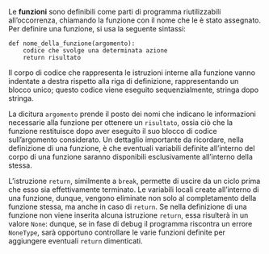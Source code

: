 Le **funzioni** sono definibili come parti di programma riutilizzabili all’occorrenza, chiamando la funzione con il nome che le è stato assegnato. Per definire una funzione, si usa la seguente sintassi:

	def nome_della_funzione(argomento):
		codice che svolge una determinata azione
		return risultato

Il corpo di codice che rappresenta le istruzioni interne alla funzione vanno indentate a destra rispetto alla riga di definizione, rappresentando un blocco unico; questo codice viene eseguito sequenzialmente, stringa dopo stringa.

La dicitura ```argomento``` prende il posto dei nomi che indicano le informazioni necessarie alla funzione per ottenere un ```risultato```, ossia ciò che la funzione restituisce dopo aver eseguito il suo blocco di codice sull’argomento considerato. Un dettaglio importante da ricordare, nella definizione di una funzione, è che eventuali variabili definite all’interno del corpo di una funzione saranno disponibili esclusivamente all’interno della stessa.

L’istruzione ```return```, similmente a ```break```, permette di uscire da un ciclo prima che esso sia effettivamente terminato. Le variabili locali create all’interno di una funzione, dunque, vengono eliminate non solo al completamento della funzione stessa, ma anche in caso di ```return```. Se nella definizione di una funzione non viene inserita alcuna istruzione ```return```, essa risulterà in un valore ```None```: dunque, se in fase di debug il programma riscontra un errore ```NoneType```, sarà opportuno controllare le varie funzioni definite per aggiungere eventuali ```return``` dimenticati.
